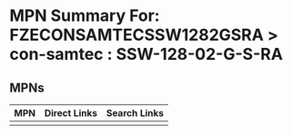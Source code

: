 



# MPN Summary For: FZECONSAMTECSSW1282GSRA > con-samtec : SSW-128-02-G-S-RA

## MPNs
  

|MPN|Direct Links|Search Links|
| :--- | :--- | :--- |
||||
